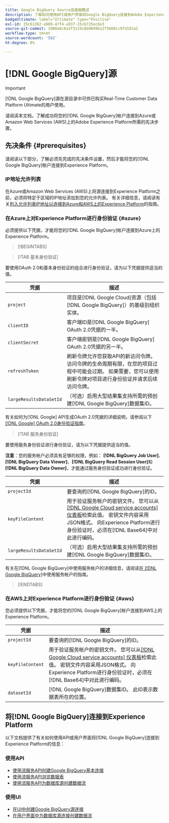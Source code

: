 ```yaml
---
title: Google BigQuery Source连接器概述
description: 了解如何使用API或用户界面将Google BigQuery连接到Adobe Experience Platform。
badgeUltimate: label="Ultimate" type="Positive"
exl-id: 35c61382-a909-47f4-a937-15cb725ecbe3
source-git-commit: 1900a8c6a3f3119c8b9049b12f5660cc9fd181a2
workflow-type: tm+mt
source-wordcount: '582'
ht-degree: 0%

---
```


# [!DNL Google BigQuery]源

>[!IMPORTANT]
>
>[!DNL Google BigQuery]源在源目录中可供已购买Real-Time Customer Data Platform Ultimate的用户使用。

请阅读本文档，了解成功将您的[!DNL Google BigQuery]帐户连接到Azure或Amazon Web Services (AWS)上的Adobe Experience Platform所需的先决步骤。

## 先决条件 {#prerequisites}

请阅读以下部分，了解必须先完成的先决条件设置，然后才能将您的[!DNL Google BigQuery]帐户连接到Experience Platform。

### IP地址允许列表

在Azure或Amazon Web Services (AWS)上将源连接到Experience Platform之前，必须将特定于区域的IP地址添加到您的允许列表。 有关详细信息，请阅读有关[列入允许列表IP地址以连接到Azure和AWS上的Experience Platform](../../ip-address-allow-list.md)的指南。

### 在Azure上对Experience Platform进行身份验证 {#azure}

必须提供以下凭据，才能将您的[!DNL Google BigQuery]帐户连接到Azure上的Experience Platform。

>[!BEGINTABS]

>[!TAB 基本身份验证]

要使用OAuth 2.0和基本身份验证的组合进行身份验证，请为以下凭据提供适当的值。

| 凭据 | 描述 |
| --- | --- |
| `project` | 项目是[!DNL Google Cloud]资源（包括[!DNL Google BigQuery]）的基级别组织实体。 |
| `clientID` | 客户端ID是[!DNL Google BigQuery] OAuth 2.0凭据的一半。 |
| `clientSecret` | 客户端密钥是[!DNL Google BigQuery] OAuth 2.0凭据的另一半。 |
| `refreshToken` | 刷新令牌允许您获取API的新访问令牌。 访问令牌的生命周期有限，在您的项目过程中可能会过期。 如果需要，您可以使用刷新令牌对项目进行身份验证并请求后续访问令牌。 |
| `largeResultsDataSetId` | （可选）启用大型结果集支持所需的预创建[!DNL Google BigQuery]数据集ID。 |

有关如何为[!DNL Google] API生成OAuth 2.0凭据的详细说明，请参阅以下[[!DNL Google] OAuth 2.0身份验证指南](https://developers.google.com/identity/protocols/oauth2)。

>[!TAB 服务身份验证]

要使用服务身份验证进行身份验证，请为以下凭据提供适当的值。

**注意**：您的服务帐户必须具有足够的权限，例如： **[!DNL BigQuery Job User]**、**[!DNL BigQuery Data Viewer]**、**[!DNL BigQuery Read Session User]**&#x200B;和&#x200B;**[!DNL BigQuery Data Owner]**，才能通过服务身份验证成功进行身份验证。

| 凭据 | 描述 |
| --- | --- |
| `projectId` | 要查询的[!DNL Google BigQuery]的ID。 |
| `keyFileContent` | 用于验证服务帐户的密钥文件。 您可以从[[!DNL Google Cloud service accounts] 仪表板](https://console.cloud.google.com)检索此值。 密钥文件内容采用JSON格式。 向Experience Platform进行身份验证时，必须在[!DNL Base64]中对此进行编码。 |
| `largeResultsDataSetId` | （可选）启用大型结果集支持所需的预创建[!DNL Google BigQuery]数据集ID。 |

有关在[!DNL Google BigQuery]中使用服务帐户的详细信息，请阅读[在 [!DNL Google BigQuery]](https://cloud.google.com/bigquery/docs/use-service-accounts)中使用服务帐户的指南。

>[!ENDTABS]

### 在AWS上对Experience Platform进行身份验证 {#aws}

您必须提供以下凭据，才能将您的[!DNL Google BigQuery]帐户连接到AWS上的Experience Platform。

| 凭据 | 描述 |
| --- | --- |
| `projectId` | 要查询的[!DNL Google BigQuery]的ID。 |
| `keyFileContent` | 用于验证服务帐户的密钥文件。 您可以从[[!DNL Google Cloud service accounts] 仪表板](https://console.cloud.google.com)检索此值。 密钥文件内容采用JSON格式。 向Experience Platform进行身份验证时，必须在[!DNL Base64]中对此进行编码。 |
| `datasetId` | [!DNL Google BigQuery]数据集ID。 此ID表示数据表所在的位置。 |

## 将[!DNL Google BigQuery]连接到Experience Platform

以下文档提供了有关如何使用API或用户界面将[!DNL Google BigQuery]连接到Experience Platform的信息：

### 使用API

- [使用流服务API创建Google BigQuery基本连接](../../tutorials/api/create/databases/bigquery.md)
- [使用流服务API浏览数据表](../../tutorials/api/explore/tabular.md)
- [使用流服务API为数据库源创建数据流](../../tutorials/api/collect/database-nosql.md)

### 使用UI

- [在UI中创建Google BigQuery源连接](../../tutorials/ui/create/databases/bigquery.md)
- [在用户界面中为数据库源连接创建数据流](../../tutorials/ui/dataflow/databases.md)
